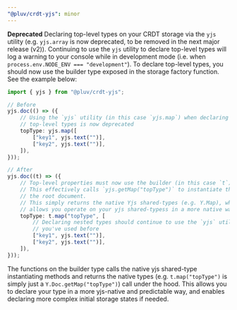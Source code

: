```yaml
---
"@pluv/crdt-yjs": minor
---
```


**Deprecated** Declaring top-level types on your CRDT storage via the `yjs` utility (e.g. `yjs.array` is now deprecated, to be removed in the next major release (v2)). Continuing to use the `yjs` utility to declare top-level types will log a warning to your console while in development mode (i.e. when `process.env.NODE_ENV === "development"`). To declare top-level types, you should now use the builder type exposed in the storage factory function. See the example below:

```ts
import { yjs } from "@pluv/crdt-yjs";

// Before
yjs.doc(() => ({
    // Using the `yjs` utility (in this case `yjs.map`) when declaring
    // top-level types is now deprecated
    topType: yjs.map([
        ["key1", yjs.text("")],
        ["key2", yjs.text("")],
    ]),
}));

// After
yjs.doc((t) => ({
    // Top-level properties must now use the builder (in this case `t`).
    // This effectively calls `yjs.getMap("topType")` to instantiate the type on
    // the root document.
    // This simply returns the native Yjs shared-types (e.g. Y.Map), which
    // allows you operate on your yjs shared-typess in a more native way.
    topType: t.map("topType", [
        // Declaring nested types should continue to use the `yjs` utilities
        // you've used before
        ["key1", yjs.text("")],
        ["key2", yjs.text("")],
    ]),
}));
```

The functions on the builder type calls the native yjs shared-type instantiating methods and returns the native types (e.g. `t.map("topType")` is simply just a `Y.Doc.getMap("topType")`) call under the hood. This allows you to declare your type in a more yjs-native and predictable way, and enables declaring more complex initial storage states if needed.
